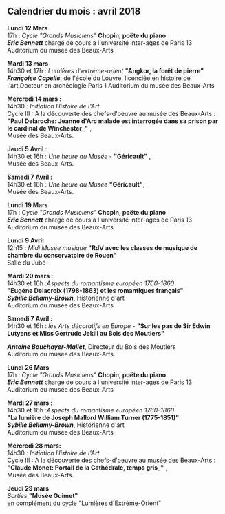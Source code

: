 ## Calendrier du mois : avril 2018

**Lundi 12 Mars**  
17h : _Cycle "Grands Musiciens"_ **Chopin, poëte du piano**  
**_Eric Bennett_** chargé de cours à l'université inter-ages de Paris 13  
Auditorium du musée des Beaux-Arts  

**Mardi 13 mars**  
14h30 et 17h : _Lumières d'extrème-orient_ **"Angkor, la forêt de pierre"**  
**_Françoise Capelle_**, de l'école du Louvre, licenciée en histoire de l'art,Docteur en archéologie Paris 1 
Auditorium du musée des Beaux-Arts

**Mercredi 14 mars :**  
14h30  : _Initiation Histoire de l'Art_   
 Cycle III : A la découverte des chefs-d'oeuvre au musée des Beaux-Arts :  
**"Paul Delaroche: Jeanne d'Arc malade est interrogée dans sa prison par le cardinal de Winchester_"** ,  
Musée des Beaux-Arts. 


**Jeudi 5 Avril** :  
14h30 et 16h : _Une heure au Musée_ - **"Géricault"** ,  
Musée des Beaux-Arts.  

**Samedi 7 Avril :**  
14h30 et 16h : _Une heure au Musée_ **"Géricault"**,  
Musée des Beaux-Arts. 

**Lundi 19 Mars**  
17h : _Cycle "Grands Musiciens"_ **Chopin, poëte du piano**  
**_Eric Bennett_** chargé de cours à l'université inter-ages de Paris 13  
Auditorium du musée des Beaux-Arts


**Lundi 9 Avril**  
12h15 : _Midi Musée musique_ **"RdV avec les classes de musique de chambre du conservatoire de Rouen"**    
Salle du Jubé  

**Mardi 20 mars :**  
14h30 et 16h :_Aspects du romantisme européen 1760-1860_   
 **"Eugène Delacroix (1798-1863) et les romantiques français"**  
_**Sybille Bellamy-Brown**_, Historienne d'art  
Auditorium du musée des Beaux-Arts  


**Samedi 7 Avril :**   
14h30 et 16h : _les Arts décoratifs en Europe_  -  **"Sur les pas de Sir Edwin Lutyens et Miss Gertrude Jekill au Bois des Moutiers"**  

_**Antoine Bouchayer-Mallet**_, Directeur du Bois des Moutiers   
Auditorium du musée des Beaux-Arts.   



**Lundi 26 Mars**  
17h : _Cycle "Grands Musiciens"_ **Chopin, poëte du piano**  
**_Eric Bennett_** chargé de cours à l'université inter-ages de Paris 13  
Auditorium du musée des Beaux-Arts

**Mardi 27 mars :**  
14h30 et 16h :_Aspects du romantisme européen 1760-1860_   
 **"La lumière de Joseph Mallord William Turner (1775-1851)"**  
_**Sybille Bellamy-Brown**_, Historienne d'art  
Auditorium du musée des Beaux-Arts  
  
**Mercredi 28 mars:**  
14h30  : _Initiation Histoire de l'Art_   
 Cycle III : A la découverte des chefs-d'oeuvre au musée des Beaux-Arts :  
**"Claude Monet: Portail de la Cathédrale, temps gris_"** ,  
Musée des Beaux-Arts.  

**Jeudi 29 mars**  
_Sorties_ **"Musée Guimet"**  
en complément du cycle "Lumières d'Extrème-Orient"
